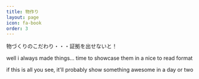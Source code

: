 ```yaml
---
title: 物作り
layout: page
icon: fa-book
order: 3
---
```


物づくりのこだわり・・・証拠を出せないと！

well i always made things... time to showcase them in a nice to read format

if this is all you see, it'll probably show something awesome in a day or two